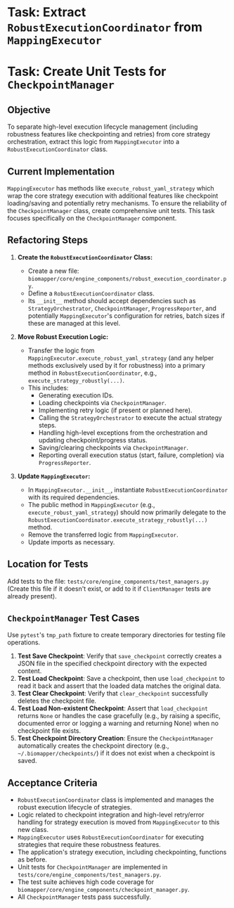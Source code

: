 # Task: Extract `RobustExecutionCoordinator` from `MappingExecutor`
# Task: Create Unit Tests for `CheckpointManager`

## Objective
To separate high-level execution lifecycle management (including robustness features like checkpointing and retries) from core strategy orchestration, extract this logic from `MappingExecutor` into a `RobustExecutionCoordinator` class.

## Current Implementation
`MappingExecutor` has methods like `execute_robust_yaml_strategy` which wrap the core strategy execution with additional features like checkpoint loading/saving and potentially retry mechanisms.
To ensure the reliability of the `CheckpointManager` class, create comprehensive unit tests. This task focuses specifically on the `CheckpointManager` component.

## Refactoring Steps

1.  **Create the `RobustExecutionCoordinator` Class:**
    *   Create a new file: `biomapper/core/engine_components/robust_execution_coordinator.py`.
    *   Define a `RobustExecutionCoordinator` class.
    *   Its `__init__` method should accept dependencies such as `StrategyOrchestrator`, `CheckpointManager`, `ProgressReporter`, and potentially `MappingExecutor`'s configuration for retries, batch sizes if these are managed at this level.

2.  **Move Robust Execution Logic:**
    *   Transfer the logic from `MappingExecutor.execute_robust_yaml_strategy` (and any helper methods exclusively used by it for robustness) into a primary method in `RobustExecutionCoordinator`, e.g., `execute_strategy_robustly(...)`.
    *   This includes:
        *   Generating execution IDs.
        *   Loading checkpoints via `CheckpointManager`.
        *   Implementing retry logic (if present or planned here).
        *   Calling the `StrategyOrchestrator` to execute the actual strategy steps.
        *   Handling high-level exceptions from the orchestration and updating checkpoint/progress status.
        *   Saving/clearing checkpoints via `CheckpointManager`.
        *   Reporting overall execution status (start, failure, completion) via `ProgressReporter`.

3.  **Update `MappingExecutor`:**
    *   In `MappingExecutor.__init__`, instantiate `RobustExecutionCoordinator` with its required dependencies.
    *   The public method in `MappingExecutor` (e.g., `execute_robust_yaml_strategy`) should now primarily delegate to the `RobustExecutionCoordinator.execute_strategy_robustly(...)` method.
    *   Remove the transferred logic from `MappingExecutor`.
    *   Update imports as necessary.
## Location for Tests
Add tests to the file: `tests/core/engine_components/test_managers.py`
(Create this file if it doesn't exist, or add to it if `ClientManager` tests are already present).

## `CheckpointManager` Test Cases

Use `pytest`'s `tmp_path` fixture to create temporary directories for testing file operations.

1.  **Test Save Checkpoint**: Verify that `save_checkpoint` correctly creates a JSON file in the specified checkpoint directory with the expected content.
2.  **Test Load Checkpoint**: Save a checkpoint, then use `load_checkpoint` to read it back and assert that the loaded data matches the original data.
3.  **Test Clear Checkpoint**: Verify that `clear_checkpoint` successfully deletes the checkpoint file.
4.  **Test Load Non-existent Checkpoint**: Assert that `load_checkpoint` returns `None` or handles the case gracefully (e.g., by raising a specific, documented error or logging a warning and returning None) when no checkpoint file exists.
5.  **Test Checkpoint Directory Creation**: Ensure the `CheckpointManager` automatically creates the checkpoint directory (e.g., `~/.biomapper/checkpoints/`) if it does not exist when a checkpoint is saved.

## Acceptance Criteria
*   `RobustExecutionCoordinator` class is implemented and manages the robust execution lifecycle of strategies.
*   Logic related to checkpoint integration and high-level retry/error handling for strategy execution is moved from `MappingExecutor` to this new class.
*   `MappingExecutor` uses `RobustExecutionCoordinator` for executing strategies that require these robustness features.
*   The application's strategy execution, including checkpointing, functions as before.
*   Unit tests for `CheckpointManager` are implemented in `tests/core/engine_components/test_managers.py`.
*   The test suite achieves high code coverage for `biomapper/core/engine_components/checkpoint_manager.py`.
*   All `CheckpointManager` tests pass successfully.
